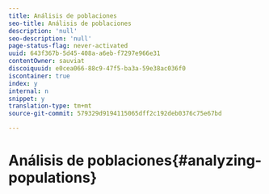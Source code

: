 ```yaml
---
title: Análisis de poblaciones
seo-title: Análisis de poblaciones
description: 'null'
seo-description: 'null'
page-status-flag: never-activated
uuid: 643f367b-5d45-408a-a6eb-f7297e966e31
contentOwner: sauviat
discoiquuid: e0cea066-88c9-47f5-ba3a-59e38ac036f0
iscontainer: true
index: y
internal: n
snippet: y
translation-type: tm+mt
source-git-commit: 579329d9194115065dff2c192deb0376c75e67bd

---
```



# Análisis de poblaciones{#analyzing-populations}

